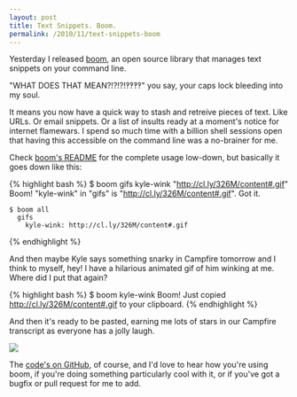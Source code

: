 ```yaml
---
layout: post
title: Text Snippets. Boom.
permalink: /2010/11/text-snippets-boom
---
```


Yesterday I released [boom](https://github.com/holman/boom), an open source
library that manages text snippets on your command line.

"WHAT DOES THAT MEAN?!?!?!‽‽‽‽" you say, your caps lock bleeding into my soul.

It means you now have a quick way to stash and retreive pieces of text. Like
URLs. Or email snippets. Or a list of insults ready at a moment's notice for
internet flamewars. I spend so much time with a billion shell sessions open
that having this accessible on the command line was a no-brainer for me.

Check [boom's README](https://github.com/holman/boom#readme) for the complete
usage low-down, but basically it goes down like this:

{% highlight bash %}
    $ boom gifs kyle-wink "http://cl.ly/326M/content#.gif"
    Boom! "kyle-wink" in "gifs" is "http://cl.ly/326M/content#.gif". Got it.

    $ boom all
      gifs
        kyle-wink: http://cl.ly/326M/content#.gif
{% endhighlight %}

And then maybe Kyle says something snarky in Campfire tomorrow and I think to
myself, hey! I have a hilarious animated gif of him winking at me. Where did I
put that again?

{% highlight bash %}
    $ boom kyle-wink
    Boom! Just copied http://cl.ly/326M/content#.gif to your clipboard.
{% endhighlight %}

And then it's ready to be pasted, earning me lots of stars in our Campfire
transcript as everyone has a jolly laugh.

<img src="http://cl.ly/326M/animated.gif" />

The [code's on GitHub](https://github.com/holman/boom), of course, and I'd love
to hear how you're using boom, if you're doing something particularly cool with
it, or if you've got a bugfix or pull request for me to add.
